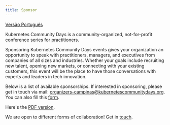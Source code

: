```yaml
---
title: Sponsor
---
```

[Versão Português](./sponsor-pt_br.md)

Kubernetes Community Days is a community-organized, not-for-profit conference series for practitioners.

Sponsoring Kubernetes Community Days events gives your organization an opportunity to speak with practitioners, managers, and executives from companies of all sizes and industries. Whether your goals include recruiting new talent, opening new markets, or connecting with your existing customers, this event will be the place to have those conversations with experts and leaders in tech innovation.

Below is a list of available sponsorships. If interested in sponsoring, please get in touch via mail: [organizers-campinas@kubernetescommunitydays.org](mailto:organizers-campinas@kubernetescommunitydays.org). You can also fill this [form](https://form.jotform.com/200433471035039).

Here's the [PDF version](/img/2020-campinas/kcd_campinas_midia_kit.pdf).

We are open to different forms of collaboration! Get in [touch](mailto:organizers-campinas@kubernetescommunitydays.org).
